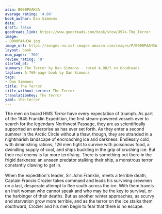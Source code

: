 ```yaml
---
asin: B000PAAH3A
average_rating: '4.08'
book_author: Dan Simmons
date: ''
draft: false
goodreads_link: https://www.goodreads.com/book/show/3974.The_Terror
image:
- B000PAAH3A.jpg
image_url: https://images-na.ssl-images-amazon.com/images/P/B000PAAH3A.01._SCLZZZZZZZ.jpg
layout: book
num_pages: '769'
review_rating: '0'
started_at: ''
summary: The Terror by Dan Simmons - rated 4.08/5 on Goodreads
tagline: A 769-page book by Dan Simmons
tags:
- Dan Simmons
title: The Terror
title_without_series: The Terror
translationKey: The Terror
yaml: the-terror
---
```


The men on board HMS <i>Terror</i> have every expectation of triumph. As part of the 1845 Franklin Expedition, the first steam-powered vessels ever to search for the legendary Northwest Passage, they are as scientifically supported an enterprise as has ever set forth. As they enter a second summer in the Arctic Circle without a thaw, though, they are stranded in a nightmarish landscape of encroaching ice and darkness. Endlessly cold, with diminishing rations, 126 men fight to survive with poisonous food, a dwindling supply of coal, and ships buckling in the grip of crushing ice. But their real enemy is far more terrifying. There is something out there in the frigid darkness: an unseen predator stalking their ship, a monstrous terror constantly clawing to get in.<br /><br />When the expedition's leader, Sir John Franklin, meets a terrible death, Captain Francis Crozier takes command and leads his surviving crewmen on a last, desperate attempt to flee south across the ice. With them travels an Inuit woman who cannot speak and who may be the key to survival, or the harbinger of their deaths. But as another winter approaches, as scurvy and starvation grow more terrible, and as the terror on the ice stalks them southward, Crozier and his men begin to fear that there is no escape.